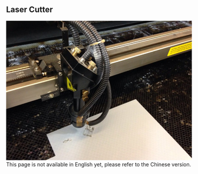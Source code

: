 ## Laser Cutter
![laser_cutter](/assets/img/hardware/laser-cutter.jpg)
This page is not available in English yet, please refer to the Chinese version.
